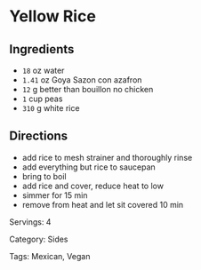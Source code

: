# Yellow Rice

## Ingredients

- `18` oz water
- `1.41` oz Goya Sazon con azafron
- `12` g better than bouillon no chicken
- `1` cup peas
- `310` g white rice

## Directions

- add rice to mesh strainer and thoroughly rinse
- add everything but rice to saucepan
- bring to boil
- add rice and cover, reduce heat to low
- simmer for 15 min
- remove from heat and let sit covered 10 min

Servings: 4

Category: Sides

Tags: Mexican, Vegan


